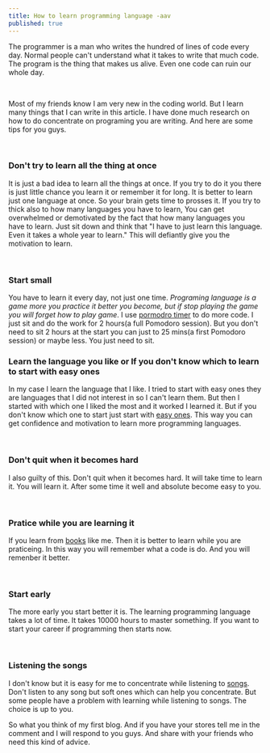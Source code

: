 ```yaml
---
title: How to learn programming language -aav
published: true
---
```


<p>The programmer is a man who writes the hundred of lines of code every day. Normal people can't understand what it takes to write that much code. The program is the thing that makes us alive. Even one code can ruin our whole day.</p><br/>

<p>Most of my friends know I am very new in the coding world. But I learn many things that I can write in this article. I have done much research on how to do concentrate on programing you are writing. And here are some tips for you guys.</p><br/>

<h3>Don't try to learn all the thing at once</h3>
<p>It is just a bad idea to learn all the things at once. If you try to do it you there is just little chance you learn it or remember it for long. It is better to learn just one language at once. So your brain gets time to prosses it. If you try to thick also to how many languages you have to learn, You can get overwhelmed or demotivated by the fact that how many languages you have to learn. Just sit down and think that "I have to just learn this language. Even it takes a whole year to learn." This will defiantly give you the motivation to learn.</p><br/>

<h3>Start small</h3>
<p>You have to learn it every day, not just one time. <i>Programing language is a game more you practice it better you become, but if stop playing the game you will forget how to play game</i>. I use <a href="http://www.tomato.es/" target="_blank">pormodro timer</a> to do more code. I just sit and do the work for 2 hours(a full Pomodoro session). But you don't need to sit 2 hours at the start you can just to 25 mins(a first Pomodoro session) or maybe less. You just need to sit.</h6><br/>

<h3>Learn the language you like or If you don't know which to learn to start with easy ones</h3>
<p>In my case I learn the language that I like. I tried to start with easy ones they are languages that I did not interest in so I can't learn them. But then I started with which one I liked the most and it worked I learned it. But if you don't know which one to start just start with <a href="https://blockgeeks.com/guides/programming-languages/" target="_blank">easy ones</a>. This way you can get confidence and motivation to learn more programming languages.</p><br/>

<h3>Don't quit when it becomes hard</h3>
<p>I also guilty of this. Don't quit when it becomes hard. It will take time to learn it. You will learn it. After some time it well and absolute become easy to you.</p><br/>

<h3>Pratice while you are learning it</h3>
<p>If you learn from <a href="https://www.amazon.com/Programming-Absolute-Beginners-Guide-3rd/dp/0789751984" target="_blank">books</a> like me. Then it is better to learn while you are praticeing. In this way you will remember what a code is do. And you will remenber it better.</p><br/>

<h3>Start early</h3>
<p>The more early you start better it is. The learning programming language takes a lot of time. It takes 10000 hours to master something. If you want to start your career if programming then starts now.</p><br/>

<h3>Listening the songs</h3>
I don't know but it is easy for me to concentrate while listening to <a href="http://www.tomato.es/users/5e016654a814d90006d4efea" target="_blank">songs</a>. Don't listen to any song but soft ones which can help you concentrate. But some people have a problem with learning while listening to songs. The choice is up to you.

<p>So what you think of my first blog. And if you have your stores tell me in the comment and I will respond to you guys. And share with your friends who need this kind of advice.</p>

